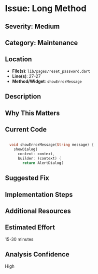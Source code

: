 # Issue: Long Method

## Severity: Medium

## Category: Maintenance

## Location
- **File(s)**: `lib/pages/reset_password.dart`
- **Line(s)**: 27-27
- **Method/Widget**: `showErrorMessage`

## Description


## Why This Matters


## Current Code
```dart

  void showErrorMessage(String message) {
    showDialog(
      context: context,
      builder: (context) {
        return AlertDialog(
```

## Suggested Fix


## Implementation Steps


## Additional Resources


## Estimated Effort
15-30 minutes

## Analysis Confidence
High
